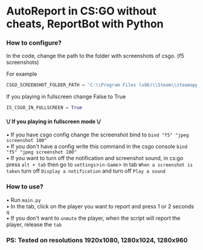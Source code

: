 # AutoReport in CS:GO without cheats, ReportBot with Python

### How to configure?
In the code, change the path to the folder with screenshots of csgo. (f5 screenshots)

For example
```python
CSGO_SCREENSHOT_FOLDER_PATH = 'C:\\Program Files (x86)\\Steam\\steamapps\\common\\Counter-Strike Global Offensive\\csgo\\screenshots'
```

If you playing in fullscreen change False to True
```python
IS_CSGO_IN_FULLSCREEN = True
```

#### \\/ If you playing in fullscreen mode \\/
• If you have csgo config change the screenshot bind to ```bind "f5" "jpeg screenshot 100"``` <br/>
• If you don't have a config write this command in the csgo console ```bind "f5" "jpeg screenshot 100"``` <br/>
• If you want to turn off the notification and screenshot sound, in cs:go press ```alt + tab``` then go to ```settings```>```in-Game```> in tab ```When a screenshot is taken``` turn off ```Display a notification``` and turn off ```Play a sound```

### How to use?
• Run ```main.py``` <br />
• In the tab, click on the player you want to report and press 1 or 2 seconds ```q``` <br/>
• If you don't want to ```unmute``` the player, when the script will report the player, release the ```tab```


<h3> PS: Tested on resolutions 1920x1080, 1280x1024, 1280x960 <h2/>
